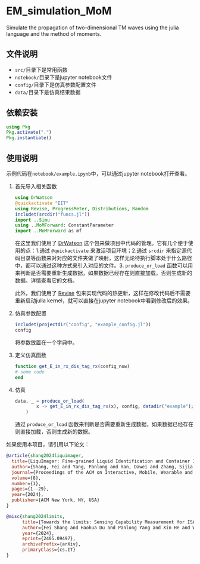 # EM_simulation_MoM
Simulate the propagation of two-dimensional TM waves using the julia language and the method of moments.


## 文件说明
- `src/`目录下是常用函数
- `notebook/`目录下是jupyter notebook文件
- `config/`目录下是仿真参数配置文件
- `data/`目录下是仿真结果数据

## 依赖安装
```julia
using Pkg
Pkg.activate(".")
Pkg.instantiate()
```

## 使用说明
示例代码在`notebook/example.ipynb`中，可以通过jupyter notebook打开查看。
1. 首先导入相关函数
    ```julia
    using DrWatson
    @quickactivate "EIT"
    using Revise, ProgressMeter, Distributions, Random
    includet(srcdir("funcs.jl"))
    import ..Simu
    using ..MoMForward: ConstantParameter
    import ..MoMForward as mf
    ```

    在这里我们使用了 [DrWatson](https://github.com/JuliaDynamics/DrWatson.jl) 这个包来做项目中代码的管理。它有几个便于使用的点：1.通过 `@quickactivate` 来激活项目环境；2.通过 `srcdir` 来指定源代码目录等函数来对对应的文件夹做了映射，这样无论待执行脚本处于什么路径中，都可以通过这种方式来引入对应的文件。3. `produce_or_load` 函数可以用来判断是否需要重新生成数据，如果数据已经存在则直接加载，否则生成新的数据。详情查看它的文档。
    
    此外，我们使用了 [Revise](https://github.com/timholy/Revise.jl) 包来实现代码的热更新，这样在修改代码后不需要重新启动julia kernel，就可以直接在jupyter notebook中看到修改后的效果。

2. 仿真参数配置
    ```julia
    includet(projectdir("config", "example_config.jl"))
    config
    ```
    将参数放置在一个字典中。

3. 定义仿真函数
    ```julia
    function get_E_in_rx_dis_tag_rx(config_now)
   # some code
    end
    ```
4. 仿真
    ```julia
    data, _ = produce_or_load(
            x -> get_E_in_rx_dis_tag_rx(x), config, datadir("example"); verbose = false
        )
    ```
    通过 `produce_or_load` 函数来判断是否需要重新生成数据，如果数据已经存在则直接加载，否则生成新的数据。

如果使用本项目，请引用以下论文：
```bibtex
@article{shang2024liquimager,
  title={LiquImager: Fine-grained Liquid Identification and Container Imaging System with COTS WiFi Devices},
  author={Shang, Fei and Yang, Panlong and Yan, Dawei and Zhang, Sijia and Li, Xiang-Yang},
  journal={Proceedings of the ACM on Interactive, Mobile, Wearable and Ubiquitous Technologies},
  volume={8},
  number={1},
  pages={1--29},
  year={2024},
  publisher={ACM New York, NY, USA}
}

@misc{shang2024limits,
      title={Towards the limits: Sensing Capability Measurement for ISAC Through Channel Encoder}, 
      author={Fei Shang and Haohua Du and Panlong Yang and Xin He and Wen Ma and Xiang-Yang Li},
      year={2024},
      eprint={2405.09497},
      archivePrefix={arXiv},
      primaryClass={cs.IT}
}
```